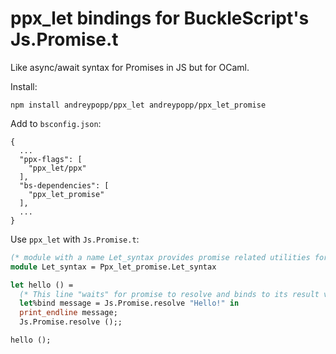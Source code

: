# ppx_let bindings for BuckleScript's Js.Promise.t

Like async/await syntax for Promises in JS but for OCaml.

Install:

    npm install andreypopp/ppx_let andreypopp/ppx_let_promise

Add to `bsconfig.json`:

    {
      ...
      "ppx-flags": [
        "ppx_let/ppx"
      ],
      "bs-dependencies": [
        "ppx_let_promise"
      ],
      ...
    }

Use `ppx_let` with `Js.Promise.t`:
```ocaml
(* module with a name Let_syntax provides promise related utilities for syntax *)
module Let_syntax = Ppx_let_promise.Let_syntax

let hello () =
  (* This line "waits" for promise to resolve and binds to its result value *)
  let%bind message = Js.Promise.resolve "Hello!" in
  print_endline message;
  Js.Promise.resolve ();;

hello ();

```
